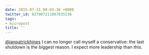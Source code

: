 ```yaml
---
date: 2015-07-31 08:03:36 +0000
twitter_id: 627087211087835136
tags:
- micropost
title: ''
---
```


[@ianpatrickhines](https://twitter.com/ianpatrickhines) I can no longer call myself a conservative: the last shutdown is the biggest reason. I expect more leadership than this.
